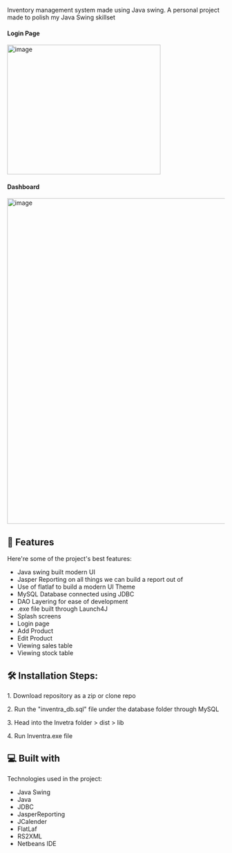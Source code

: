 <p id="description">Inventory management system made using Java swing. A personal project made to polish my Java Swing skillset</p>

<h4>Login Page</h4>
<img width="355" height="300" alt="image" src="https://github.com/user-attachments/assets/6ad89930-0f0a-45cc-9f8b-2704bc9d86e4" />

<h4>Dashboard</h4>
<img width="1071" height="753" alt="image" src="https://github.com/user-attachments/assets/4ec4436b-27b0-4494-bf0f-b3218a0e48aa" />
  
<h2>🧐 Features</h2>

Here're some of the project's best features:

*   Java swing built modern UI
*   Jasper Reporting on all things we can build a report out of
*   Use of flatlaf to build a modern UI Theme
*   MySQL Database connected using JDBC
*   DAO Layering for ease of development
*   .exe file built through Launch4J
*   Splash screens
*   Login page
*   Add Product
*   Edit Product
*   Viewing sales table
*   Viewing stock table

<h2>🛠️ Installation Steps:</h2>

<p>1. Download repository as a zip or clone repo</p>

<p>2. Run the "inventra_db.sql" file under the database folder through MySQL</p>

<p>3. Head into the Invetra folder &gt; dist &gt; lib</p>

<p>4. Run Inventra.exe file</p>

  
  
<h2>💻 Built with</h2>

Technologies used in the project:

*   Java Swing
*   Java
*   JDBC
*   JasperReporting
*   JCalender
*   FlatLaf
*   RS2XML
*   Netbeans IDE
